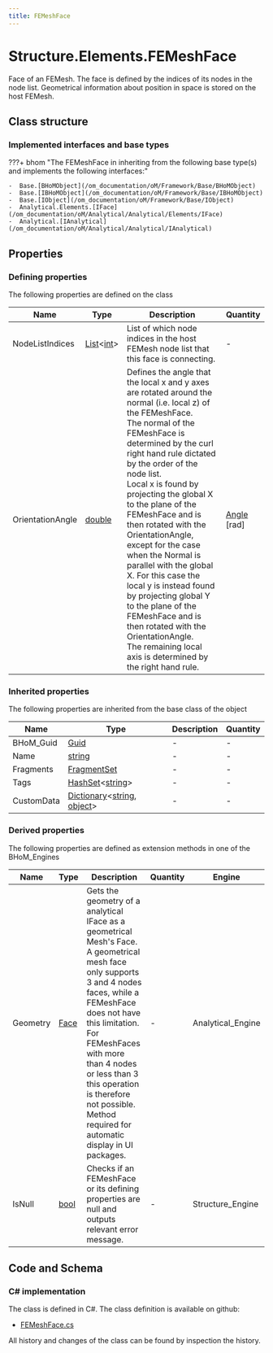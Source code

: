 ```yaml
---
title: FEMeshFace
---
```


# Structure.Elements.FEMeshFace

Face of an FEMesh. The face is defined by the indices of its nodes in the node list. Geometrical information about position in space is stored on the host FEMesh.

## Class structure

### Implemented interfaces and base types

???+ bhom "The FEMeshFace in inheriting from the following base type(s) and implements the following interfaces:"

    -  Base.[BHoMObject](/om_documentation/oM/Framework/Base/BHoMObject)
    -  Base.[IBHoMObject](/om_documentation/oM/Framework/Base/IBHoMObject)
    -  Base.[IObject](/om_documentation/oM/Framework/Base/IObject)
    -  Analytical.Elements.[IFace](/om_documentation/oM/Analytical/Analytical/Elements/IFace)
    -  Analytical.[IAnalytical](/om_documentation/oM/Analytical/Analytical/IAnalytical)


## Properties



### Defining properties

The following properties are defined on the class

| Name             | Type             | Description      | Quantity         |
|------------------|------------------|------------------|------------------|
| NodeListIndices | [List](https://learn.microsoft.com/en-us/dotnet/api/System.Collections.Generic.List-1?view=netstandard-2.0)&lt;[int](https://learn.microsoft.com/en-us/dotnet/api/System.Int32?view=netstandard-2.0)&gt; | List of which node indices in the host FEMesh node list that this face is connecting. | - |
| OrientationAngle | [double](https://learn.microsoft.com/en-us/dotnet/api/System.Double?view=netstandard-2.0) | Defines the angle that the local x and y axes are rotated around the normal (i.e. local z) of the FEMeshFace.<br>The normal of the FEMeshFace is determined by the curl right hand rule dictated by the order of the node list.<br>Local x is found by projecting the global X to the plane of the FEMeshFace and is then rotated with the OrientationAngle, except for the case when the Normal is parallel with the global X. For this case the local y is instead found by projecting global Y to the plane of the FEMeshFace and is then rotated with the OrientationAngle.<br>The remaining local axis is determined by the right hand rule. | [Angle](/om_documentation/oM/Dimensional/Quantities/Attributes/Angle) [rad] |


### Inherited properties
The following properties are inherited from the base class of the object

| Name             | Type             | Description      | Quantity         |
|------------------|------------------|------------------|------------------|
| BHoM_Guid | [Guid](https://learn.microsoft.com/en-us/dotnet/api/System.Guid?view=netstandard-2.0) | - | - |
| Name | [string](https://learn.microsoft.com/en-us/dotnet/api/System.String?view=netstandard-2.0) | - | - |
| Fragments | [FragmentSet](/om_documentation/oM/Framework/Base/FragmentSet) | - | - |
| Tags | [HashSet](https://learn.microsoft.com/en-us/dotnet/api/System.Collections.Generic.HashSet-1?view=netstandard-2.0)&lt;[string](https://learn.microsoft.com/en-us/dotnet/api/System.String?view=netstandard-2.0)&gt; | - | - |
| CustomData | [Dictionary](https://learn.microsoft.com/en-us/dotnet/api/System.Collections.Generic.Dictionary-2?view=netstandard-2.0)&lt;[string](https://learn.microsoft.com/en-us/dotnet/api/System.String?view=netstandard-2.0), [object](https://learn.microsoft.com/en-us/dotnet/api/System.Object?view=netstandard-2.0)&gt; | - | - |


### Derived properties

The following properties are defined as extension methods in one of the BHoM_Engines

| Name             | Type             | Description      | Quantity         | Engine           |
|------------------|------------------|------------------|------------------|------------------|
| Geometry | [Face](/om_documentation/oM/Dimensional/Geometry/Face) | Gets the geometry of a analytical IFace as a geometrical Mesh's Face. A geometrical mesh face only supports 3 and 4 nodes faces, while a FEMeshFace does not have this limitation. For FEMeshFaces with more than 4 nodes or less than 3 this operation is therefore not possible. Method required for automatic display in UI packages. | - | Analytical_Engine |
| IsNull | [bool](https://learn.microsoft.com/en-us/dotnet/api/System.Boolean?view=netstandard-2.0) | Checks if an FEMeshFace or its defining properties are null and outputs relevant error message. | - | Structure_Engine |


## Code and Schema

### C# implementation

The class is defined in C#. The class definition is available on github:

- [FEMeshFace.cs](https://github.com/BHoM/BHoM/blob/develop/Structure_oM/Elements\FEMeshFace.cs)

All history and changes of the class can be found by inspection the history.
